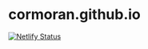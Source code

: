 # cormoran.github.io

[![Netlify Status](https://api.netlify.com/api/v1/badges/3cbc4b3e-69d7-4e32-a0ed-bfe702247223/deploy-status)](https://app.netlify.com/sites/cormoran/deploys)
